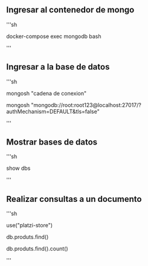## Ingresar al contenedor de mongo
 
'''sh

docker-compose exec mongodb bash

'''


## Ingresar a la base de datos
 
'''sh

mongosh "cadena de conexion"

mongosh "mongodb://root:root123@localhost:27017/?authMechanism=DEFAULT&tls=false"

'''


## Mostrar bases de datos
 
'''sh

show dbs

'''


## Realizar consultas a un documento 

'''sh

use("platzi-store")

db.produts.find()

db.produts.find().count()

'''
